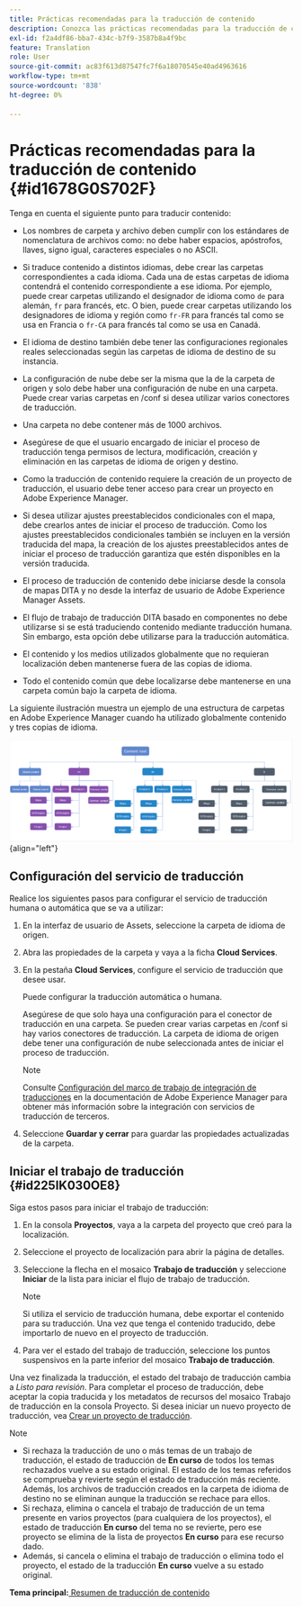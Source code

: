 ```yaml
---
title: Prácticas recomendadas para la traducción de contenido
description: Conozca las prácticas recomendadas para la traducción de contenido en AEM Guides. Obtenga información sobre cómo configurar el servicio de traducción, crear un nuevo proyecto de traducción e iniciar el trabajo de traducción.
exl-id: f2a4df86-bba7-434c-b7f9-3587b8a4f9bc
feature: Translation
role: User
source-git-commit: ac83f613d87547fc7f6a18070545e40ad4963616
workflow-type: tm+mt
source-wordcount: '838'
ht-degree: 0%

---
```


# Prácticas recomendadas para la traducción de contenido {#id1678G0S702F}

Tenga en cuenta el siguiente punto para traducir contenido:

- Los nombres de carpeta y archivo deben cumplir con los estándares de nomenclatura de archivos como: no debe haber espacios, apóstrofos, llaves, signo igual, caracteres especiales o no ASCII.

- Si traduce contenido a distintos idiomas, debe crear las carpetas correspondientes a cada idioma. Cada una de estas carpetas de idioma contendrá el contenido correspondiente a ese idioma. Por ejemplo, puede crear carpetas utilizando el designador de idioma como `de` para alemán, `fr` para francés, etc. O bien, puede crear carpetas utilizando los designadores de idioma y región como `fr-FR` para francés tal como se usa en Francia o `fr-CA` para francés tal como se usa en Canadá.
- El idioma de destino también debe tener las configuraciones regionales reales seleccionadas según las carpetas de idioma de destino de su instancia.
- La configuración de nube debe ser la misma que la de la carpeta de origen y solo debe haber una configuración de nube en una carpeta. Puede crear varias carpetas en /conf si desea utilizar varios conectores de traducción.
- Una carpeta no debe contener más de 1000 archivos.
- Asegúrese de que el usuario encargado de iniciar el proceso de traducción tenga permisos de lectura, modificación, creación y eliminación en las carpetas de idioma de origen y destino.
- Como la traducción de contenido requiere la creación de un proyecto de traducción, el usuario debe tener acceso para crear un proyecto en Adobe Experience Manager.
- Si desea utilizar ajustes preestablecidos condicionales con el mapa, debe crearlos antes de iniciar el proceso de traducción. Como los ajustes preestablecidos condicionales también se incluyen en la versión traducida del mapa, la creación de los ajustes preestablecidos antes de iniciar el proceso de traducción garantiza que estén disponibles en la versión traducida.
- El proceso de traducción de contenido debe iniciarse desde la consola de mapas DITA y no desde la interfaz de usuario de Adobe Experience Manager Assets.
- El flujo de trabajo de traducción DITA basado en componentes no debe utilizarse si se está traduciendo contenido mediante traducción humana. Sin embargo, esta opción debe utilizarse para la traducción automática.
- El contenido y los medios utilizados globalmente que no requieran localización deben mantenerse fuera de las copias de idioma.
- Todo el contenido común que debe localizarse debe mantenerse en una carpeta común bajo la carpeta de idioma.

La siguiente ilustración muestra un ejemplo de una estructura de carpetas en Adobe Experience Manager cuando ha utilizado globalmente contenido y tres copias de idioma.

![](images/aem-directory_structure.png){align="left"}

## Configuración del servicio de traducción

Realice los siguientes pasos para configurar el servicio de traducción humana o automática que se va a utilizar:

1. En la interfaz de usuario de Assets, seleccione la carpeta de idioma de origen.

1. Abra las propiedades de la carpeta y vaya a la ficha **Cloud Services**.

1. En la pestaña **Cloud Services**, configure el servicio de traducción que desee usar.

   Puede configurar la traducción automática o humana.

   Asegúrese de que solo haya una configuración para el conector de traducción en una carpeta. Se pueden crear varias carpetas en /conf si hay varios conectores de traducción. La carpeta de idioma de origen debe tener una configuración de nube seleccionada antes de iniciar el proceso de traducción.

   >[!NOTE]
   >
   > Consulte [Configuración del marco de trabajo de integración de traducciones](https://experienceleague.adobe.com/docs/experience-manager-cloud-service/sites/administering/reusing-content/translation/integration-framework.html?lang=en) en la documentación de Adobe Experience Manager para obtener más información sobre la integración con servicios de traducción de terceros.

1. Seleccione **Guardar y cerrar** para guardar las propiedades actualizadas de la carpeta.


## Iniciar el trabajo de traducción {#id225IK030OE8}

Siga estos pasos para iniciar el trabajo de traducción:

1. En la consola **Proyectos**, vaya a la carpeta del proyecto que creó para la localización.

1. Seleccione el proyecto de localización para abrir la página de detalles.

1. Seleccione la flecha en el mosaico **Trabajo de traducción** y seleccione **Iniciar** de la lista para iniciar el flujo de trabajo de traducción.

   >[!NOTE]
   >
   > Si utiliza el servicio de traducción humana, debe exportar el contenido para su traducción. Una vez que tenga el contenido traducido, debe importarlo de nuevo en el proyecto de traducción.

1. Para ver el estado del trabajo de traducción, seleccione los puntos suspensivos en la parte inferior del mosaico **Trabajo de traducción**.


Una vez finalizada la traducción, el estado del trabajo de traducción cambia a *Listo para revisión*. Para completar el proceso de traducción, debe aceptar la copia traducida y los metadatos de recursos del mosaico Trabajo de traducción en la consola Proyecto. Si desea iniciar un nuevo proyecto de traducción, vea [Crear un proyecto de traducción](translate-documents-web-editor.md#create-a-translation-project).

>[!NOTE]
>
>- Si rechaza la traducción de uno o más temas de un trabajo de traducción, el estado de traducción de **En curso** de todos los temas rechazados vuelve a su estado original. El estado de los temas referidos se comprueba y revierte según el estado de traducción más reciente. Además, los archivos de traducción creados en la carpeta de idioma de destino no se eliminan aunque la traducción se rechace para ellos.
>- Si rechaza, elimina o cancela el trabajo de traducción de un tema presente en varios proyectos (para cualquiera de los proyectos), el estado de traducción **En curso** del tema no se revierte, pero ese proyecto se elimina de la lista de proyectos **En curso** para ese recurso dado.
>- Además, si cancela o elimina el trabajo de traducción o elimina todo el proyecto, el estado de la traducción **En curso** vuelve a su estado original.

**Tema principal:**[ Resumen de traducción de contenido](translation.md)
